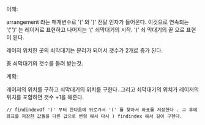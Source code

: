 이해:

arrangement 라는 매개변수로 '(' 와 ')' 전달 인자가 들어온다. 이것으로 연속되는 '('')' 는 레이저로 표현하고 나머지는 '(' 쇠막대기의 시작. ')' 쇠 막대기의 끝 으로 표현이 된다.  

레이저 위치한 곳의 쇠막대기는 분리가 되어서 갯수가 2개로 증가 된다. 

총 쇠막대기의 갯수를 돌려 받는것.

계획:

레이저의 위치를 구하고 쇠막대기의 위치를 구한다. 그리고 쇠막대기의 위치가 레이저의 위치를 포함하면 갯수 +1을 해준다.

    // findindexOf ')' 부터 한다음에 뒤로가서 '(' 를 찾아서 좌표를 저장한다 . 그 후에 좌표를 저장한 값들을 다른 값으로 변형 해서 다시 ) findindex 해서 길이 구한다.
